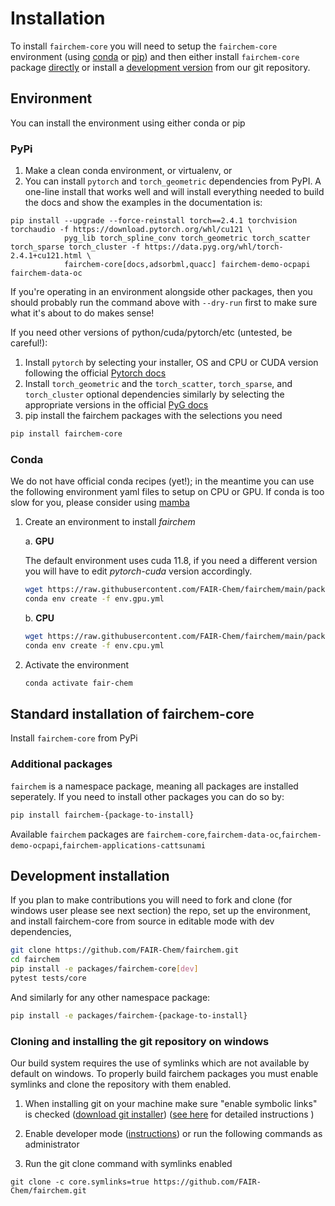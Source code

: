 # Installation

To install `fairchem-core` you will need to setup the `fairchem-core` environment (using [conda](#Conda) or [pip](#PyPi))
and then either install `fairchem-core` package [directly](#Install-fairchem-core) or install a [development version](#Development-install) from our git repository.

## Environment

You can install the environment using either conda or pip


### PyPi
1. Make a clean conda environment, or virtualenv, or 
2. You can install `pytorch` and `torch_geometric` dependencies from PyPI. A one-line install that works well and will install everything needed to build the docs and show the examples in the documentation is:
```
pip install --upgrade --force-reinstall torch==2.4.1 torchvision torchaudio -f https://download.pytorch.org/whl/cu121 \
            pyg_lib torch_spline_conv torch_geometric torch_scatter torch_sparse torch_cluster -f https://data.pyg.org/whl/torch-2.4.1+cu121.html \ 
            fairchem-core[docs,adsorbml,quacc] fairchem-demo-ocpapi fairchem-data-oc
```
If you're operating in an environment alongside other packages, then you should probably run the command above with `--dry-run` first to make sure what it's about to do makes sense!

If you need other versions of python/cuda/pytorch/etc (untested, be careful!):
1. Install `pytorch` by selecting your installer, OS and CPU or CUDA version following the official
[Pytorch docs](https://pytorch.org/get-started/locally/)
2. Install `torch_geometric` and the `torch_scatter`, `torch_sparse`, and `torch_cluster` optional dependencies
   similarly by selecting the appropriate versions in the official
   [PyG docs](https://pytorch-geometric.readthedocs.io/en/latest/notes/installation.html)
3. pip install the fairchem packages with the selections you need
```bash
pip install fairchem-core
```


### Conda

We do not have official conda recipes (yet!); in the meantime you can use the
following environment yaml files to setup on CPU or GPU. If conda is too slow for you, please consider using [mamba](https://mamba.readthedocs.io/en/latest/user_guide/mamba.html)

1. Create an environment to install *fairchem*

   a. **GPU**

      The default environment uses cuda 11.8, if you need a different version you will have to edit *pytorch-cuda* version
      accordingly.
      ```bash
      wget https://raw.githubusercontent.com/FAIR-Chem/fairchem/main/packages/env.gpu.yml
      conda env create -f env.gpu.yml
      ```

   b. **CPU**
      ```bash
      wget https://raw.githubusercontent.com/FAIR-Chem/fairchem/main/packages/env.cpu.yml
      conda env create -f env.cpu.yml
      ```

2. Activate the environment
   ```bash
   conda activate fair-chem
   ```


## Standard installation of fairchem-core
Install `fairchem-core` from PyPi


### Additional packages
`fairchem` is a namespace package, meaning all packages are installed seperately. If you need
to install other packages you can do so by:
```bash
pip install fairchem-{package-to-install}
```
Available `fairchem` packages are `fairchem-core`,`fairchem-data-oc`,`fairchem-demo-ocpapi`,`fairchem-applications-cattsunami`

## Development installation
If you plan to make contributions you will need to fork and clone (for windows user please see next section) the repo,
set up the environment, and install fairchem-core from source in editable mode with dev dependencies,
```bash
git clone https://github.com/FAIR-Chem/fairchem.git
cd fairchem
pip install -e packages/fairchem-core[dev]
pytest tests/core
```

And similarly for any other namespace package:
```bash
pip install -e packages/fairchem-{package-to-install}
```

### Cloning and installing the git repository on windows

Our build system requires the use of symlinks which are not available by default on windows. To properly build fairchem packages you must enable symlinks and clone the repository with them enabled.

1) When installing git on your machine make sure "enable symbolic links" is checked  ([download git installer](https://git-scm.com/download/win)) ([see here](https://stackoverflow.com/a/65563980) for detailed instructions )

2) Enable developer mode ([instructions](https://learn.microsoft.com/en-us/windows/apps/get-started/enable-your-device-for-development)) or run the following commands as administrator

3) Run the git clone command with symlinks enabled
```
git clone -c core.symlinks=true https://github.com/FAIR-Chem/fairchem.git
```
